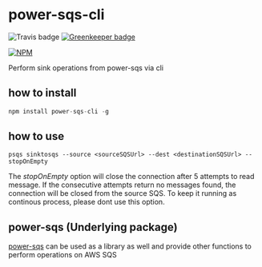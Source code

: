 # power-sqs-cli
![Travis badge](https://travis-ci.org/singhs020/power-sqs.svg?branch=master) [![Greenkeeper badge](https://badges.greenkeeper.io/singhs020/power-sqs-cli.svg)](https://greenkeeper.io/)

[![NPM](https://nodei.co/npm/power-sqs.png?downloads=true)](https://www.npmjs.com/package/power-sqs-cli/)

Perform sink operations from power-sqs via cli

## how to install
```javascript
npm install power-sqs-cli -g
```

## how to use

```shell
psqs sinktosqs --source <sourceSQSUrl> --dest <destinationSQSUrl> --stopOnEmpty
```

The *stopOnEmpty* option will close the connection after 5 attempts to read message. If the consecutive attempts return no messages found, the connection will be closed from the source SQS. To keep it running as continous process, please dont use this option.

## power-sqs (Underlying package)
[power-sqs](https://www.npmjs.com/package/power-sqs) can be used as a library as well and provide other functions to perform operations on AWS SQS